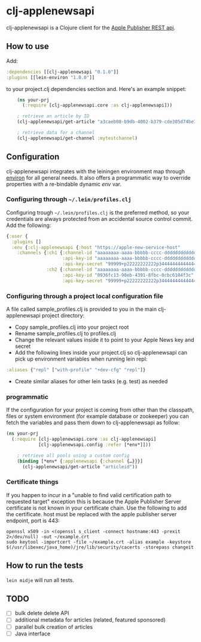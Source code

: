 # clj-applenewsapi

clj-applenewsapi is a Clojure client for the [Apple Publisher REST api](https://developer.apple.com/news-publisher/).

## How to use

Add:

```clojure
:dependencies [[clj-applenewsapi "0.1.0"]]
:plugins [[lein-environ "1.0.0"]]
```

to your project.clj dependencies section and. Here's an example snippet:

```clojure
    (ns your-prj
      (:require [clj-applenewsapi.core :as clj-applenewsapi]))

    ; retrieve an article by ID
    (clj-applenewsapi/get-article "a3caeb08-b9db-4002-b379-cde305d74be7")

    ; retrieve data for a channel
    (clj-applenewsapi/get-channel :mytestchannel)
```

## Configuration

clj-applenewsapi integrates with the leiningen environment map through [environ](https://github.com/weavejester/environ) for all general needs. It also  offers a programmatic way to override properties with a re-bindable dynamic *env* var.

### Configuring through `~/.lein/profiles.clj`

Configuring trough `~/.lein/profiles.clj` is the preferred method, so your credentials are always protected from an accidental source control commit. Add the following:

```clojure
{:user {
  :plugins []
  :env {:clj-applenewsapi {:host "https://apple-new-service-host"
    :channels {:ch1 {:channel-id "aaaaaaaa-aaaa-bbbbb-cccc-dddddddddddd"
                     :api-key-id "aaaaaaaa-aaaa-bbbbb-cccc-dddddddddddd"
                     :api-key-secret "99999+p22222222222p34444444444444T2XnMyiNmI="}
               :ch2 {:channel-id "aaaaaaaa-aaaa-bbbbb-cccc-dddddddddddd"
                     :api-key-id "0936fc13-90eb-4391-8fbc-0cbc6104f3c"
                     :api-key-secret "99999+p22222222222p34444444444444T2XnMyiNmI="}}}}}}
```

### Configuring through a project local configuration file

A file called sample_profiles.clj is provided to you in the main clj-applenewsapi project directory:

* Copy sample_profiles.clj into your project root
* Rename sample_profiles.clj to profiles.clj
* Change the relevant values inside it to point to your Apple News key and secret
* Add the following lines inside your project.clj so clj-applenewsapi can pick up environment variables when running lein repl:

```clojure
:aliases {"repl" ["with-profile" "+dev-cfg" "repl"]}
```

* Create similar aliases for other lein tasks (e.g. test) as needed

### programmatic

If the configuration for your project is coming from other than the classpath, files or system environment (for example database or zookeeper) you can fetch the variables and pass them down to clj-applenewsapi as follow:

```clojure
(ns your-prj
  (:require [clj-applenewsapi.core :as clj-applenewsapi]
            [clj-applenewsapi.config :refer [*env*]]))

    ; retrieve all pools using a custom config
    (binding [*env* {:applenewsapi {:channel {…}}}]
      (clj-applenewsapi/get-article "articleid"))
```

### Certificate things

If you happen to incur in a "unable to find valid certification path to requested target" exception this is because the Apple Publisher Server certificate is not known in your certificate chain. Use the following to add the certificate. host must be replaced with the apple publisher server endpoint, port is 443:

```
openssl x509 -in <(openssl s_client -connect hostname:443 -prexit 2>/dev/null) -out ~/example.crt
sudo keytool -importcert -file ~/example.crt -alias example -keystore $(/usr/libexec/java_home)/jre/lib/security/cacerts -storepass changeit
```

## How to run the tests

`lein midje` will run all tests.

## TODO

* [ ] bulk delete delete API
* [ ] additional metadata for articles (related, featured sponsored)
* [ ] parallel bulk creation of articles
* [ ] Java interface
